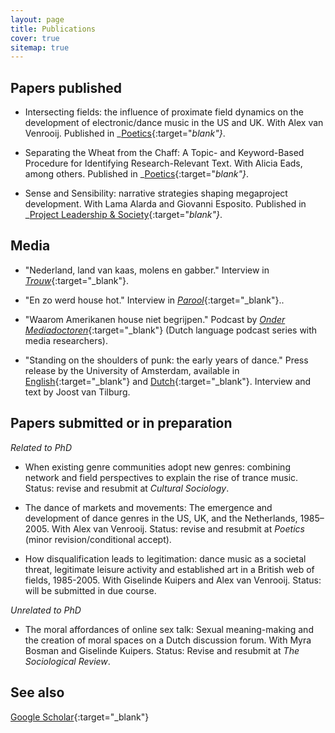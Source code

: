 ```yaml
---
layout: page
title: Publications
cover: true
sitemap: true
---
```


## Papers published

- Intersecting fields: the influence of proximate field dynamics
on the development of electronic/dance music in the US and UK.
With Alex van Venrooij. Published in _[Poetics](https://www.sciencedirect.com/science/article/abs/pii/S0304422X18300342){:target="_blank"}_.

- Separating the Wheat from the Chaff: A Topic- and Keyword-Based
Procedure for Identifying Research-Relevant Text. With Alicia Eads, among others. Published in _[Poetics](https://www.sciencedirect.com/science/article/abs/pii/S0304422X20302813){:target="_blank"}_.

- Sense and Sensibility: narrative strategies shaping megaproject development. With Lama Alarda and Giovanni Esposito. Published in _[Project Leadership & Society](https://www.sciencedirect.com/science/article/pii/S2666721524000036?via%3Dihub){:target="_blank"}_.
 


## Media


- "Nederland, land van kaas, molens en gabber." Interview in [_Trouw_](https://drive.google.com/file/d/1aZlTkNsCaThpJDb-c81JxmxZYIpE-uoX/view?usp=sharing){:target="_blank"}.

- "En zo werd house hot." Interview in [_Parool_](https://drive.google.com/file/d/1hVzAmTfEkClXxLhHQmO4kiqwug5hVfFh/view?usp=sharing){:target="_blank"}.. 

- "Waarom Amerikanen house niet begrijpen." Podcast by [_Onder Mediadoctoren_](https://ondermediadoctoren.nl/afl-180-waarom-amerikanen-house-niet-begrijpen/){:target="_blank"} (Dutch language podcast series with media researchers).

- "Standing on the shoulders of punk: the early years of dance." Press release by the University of Amsterdam, available in [English](https://www.uva.nl/en/content/news/press-releases/2023/09/standing-on-the-shoulders-of-punk-the-early-years-of-dance.html?origin=kUP%2Byx6UTZqvuJiCJKnnEQ){:target="_blank"} and [Dutch](https://www.uva.nl/content/nieuws/persberichten/2023/09/bouwen-op-de-punkscene-de-beginjaren-van-de-dance.html){:target="_blank"}. Interview and text by Joost van Tilburg.



## Papers submitted or in preparation

_Related to PhD_

- When existing genre communities adopt new genres: combining network and field perspectives to explain the rise of trance music. Status: revise and resubmit at _Cultural Sociology_.

- The dance of markets and movements: The emergence and development of dance genres in the US, UK, and the Netherlands, 1985–2005. With Alex van Venrooij. Status: revise and resubmit at _Poetics_ (minor revision/conditional accept).

- How disqualification leads to legitimation: dance music as a societal threat, legitimate leisure activity and established art in a British web of fields, 1985-2005. With Giselinde Kuipers and Alex van Venrooij. Status: will be submitted in due course.

_Unrelated to PhD_

- The moral affordances of online sex talk: Sexual meaning-making and the creation of moral spaces on a Dutch discussion forum. With Myra Bosman and Giselinde Kuipers. Status: Revise and resubmit at _The Sociological Review_.



## See also

[Google Scholar](https://scholar.google.com/citations?user=czGM1vUAAAAJ&hl=nl){:target="_blank"}



